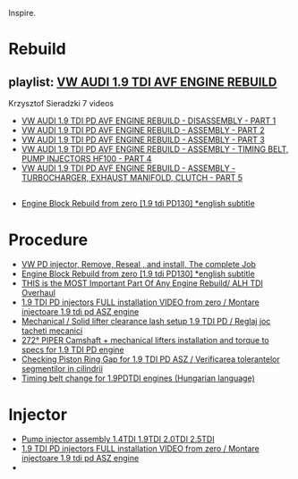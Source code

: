 Inspire.
# Rebuild
## playlist: [VW AUDI 1.9 TDI AVF ENGINE REBUILD](https://www.youtube.com/playlist?list=PL4Hld1o2yWN0pvrGu72ovcWqli6AZEdDa)
Krzysztof Sieradzki
7 videos
- [VW AUDI 1.9 TDI PD AVF ENGINE REBUILD - DISASSEMBLY - PART 1](https://youtu.be/s2Vrbe-iuR4)
- [VW AUDI 1.9 TDI PD AVF ENGINE REBUILD - ASSEMBLY - PART 2](https://youtu.be/zdJGLHFSoxc?list=PL4Hld1o2yWN0pvrGu72ovcWqli6AZEdDa)
- [VW AUDI 1.9 TDI PD AVF ENGINE REBUILD - ASSEMBLY - PART 3](https://youtu.be/h2gyYzRiPog)
- [VW AUDI 1.9 TDI PD AVF ENGINE REBUILD - ASSEMBLY - TIMING BELT, PUMP INJECTORS HF100 - PART 4](https://youtu.be/eQNH9-k19fI)
- [VW AUDI 1.9 TDI PD AVF ENGINE REBUILD - ASSEMBLY - TURBOCHARGER, EXHAUST MANIFOLD, CLUTCH - PART 5](https://youtu.be/WqBlMuzox4A)

##
- [Engine Block Rebuild from zero [1.9 tdi PD130] *english subtitle](https://youtu.be/iuiPoFfkZF8)

# Procedure
- [VW PD injector, Remove, Reseal , and install, The complete Job](https://youtu.be/Ou1bFAMed2w)
- [Engine Block Rebuild from zero [1.9 tdi PD130] *english subtitle](https://youtu.be/iuiPoFfkZF8)
- [THIS is the MOST Important Part Of Any Engine Rebuild/ ALH TDI Overhaul](https://youtu.be/KsuUFJhQoRY)
- [1.9 TDI PD injectors FULL installation VIDEO from zero / Montare injectoare 1.9 tdi pd ASZ engine](https://youtu.be/rSH0-acsMmE)
- [Mechanical / Solid lifter clearance lash setup 1.9 TDI PD / Reglaj joc tacheti mecanici](https://youtu.be/GHoLpnJ7wwM)
- [272° PIPER Camshaft + mechanical lifters installation and torque to specs for 1.9 TDI PD engine](https://youtu.be/I8o8FBjvtFE)
- [Checking Piston Ring Gap for 1.9 TDI PD ASZ / Verificarea tolerantelor segmentilor in cilindrii](https://youtu.be/6S3tLXSrd4w)
- [Timing belt change for 1.9PDTDI engines (Hungarian language)](https://youtu.be/PwZGG4VXxf0)

# Injector
- [Pump injector assembly 1.4TDI 1.9TDI 2.0TDI 2.5TDI](https://youtu.be/dS-4C0qGOMc)
- [1.9 TDI PD injectors FULL installation VIDEO from zero / Montare injectoare 1.9 tdi pd ASZ engine](https://youtu.be/rSH0-acsMmE)
- 
